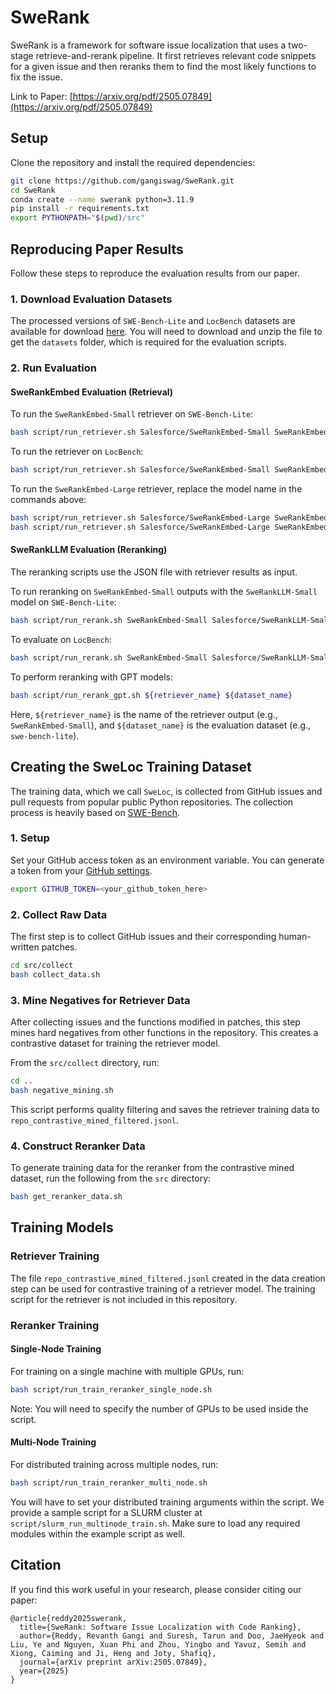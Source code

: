 # SweRank

SweRank is a framework for software issue localization that uses a two-stage retrieve-and-rerank pipeline. It first retrieves relevant code snippets for a given issue and then reranks them to find the most likely functions to fix the issue.

Link to Paper: [https://arxiv.org/pdf/2505.07849](https://arxiv.org/pdf/2505.07849)

## Setup

Clone the repository and install the required dependencies:
```bash
git clone https://github.com/gangiswag/SweRank.git
cd SweRank
conda create --name swerank python=3.11.9
pip install -r requirements.txt
export PYTHONPATH="$(pwd)/src"
```

## Reproducing Paper Results

Follow these steps to reproduce the evaluation results from our paper.

### 1. Download Evaluation Datasets

The processed versions of `SWE-Bench-Lite` and `LocBench` datasets are available for download [here](https://drive.google.com/file/d/1pjWkpEfFRAts5hkcCGFSoBW1HiQQTsTo/view?usp=share_link). You will need to download and unzip the file to get the `datasets` folder, which is required for the evaluation scripts.

### 2. Run Evaluation

#### SweRankEmbed Evaluation (Retrieval)

To run the `SweRankEmbed-Small` retriever on `SWE-Bench-Lite`:
```bash
bash script/run_retriever.sh Salesforce/SweRankEmbed-Small SweRankEmbed-Small <path_to_datasets_folder> swe-bench-lite
```

To run the retriever on `LocBench`:
```bash
bash script/run_retriever.sh Salesforce/SweRankEmbed-Small SweRankEmbed-Small <path_to_datasets_folder> loc-bench
```

To run the `SweRankEmbed-Large` retriever, replace the model name in the commands above:
```bash
bash script/run_retriever.sh Salesforce/SweRankEmbed-Large SweRankEmbed-Large <path_to_datasets_folder> swe-bench-lite
bash script/run_retriever.sh Salesforce/SweRankEmbed-Large SweRankEmbed-Large <path_to_datasets_folder> loc-bench
```

#### SweRankLLM Evaluation (Reranking)

The reranking scripts use the JSON file with retriever results as input.

To run reranking on `SweRankEmbed-Small` outputs with the `SweRankLLM-Small` model on `SWE-Bench-Lite`:
```bash
bash script/run_rerank.sh SweRankEmbed-Small Salesforce/SweRankLLM-Small SweRankLLM-Small <path_to_datasets_folder> swe-bench-lite
```

To evaluate on `LocBench`:
```bash
bash script/run_rerank.sh SweRankEmbed-Small Salesforce/SweRankLLM-Small SweRankLLM-Small <path_to_datasets_folder> loc-bench
```

To perform reranking with GPT models:
```bash
bash script/run_rerank_gpt.sh ${retriever_name} ${dataset_name}
```
Here, `${retriever_name}` is the name of the retriever output (e.g., `SweRankEmbed-Small`), and `${dataset_name}` is the evaluation dataset (e.g., `swe-bench-lite`).

## Creating the SweLoc Training Dataset

The training data, which we call `SweLoc`, is collected from GitHub issues and pull requests from popular public Python repositories. The collection process is heavily based on [SWE-Bench](https://github.com/SWE-bench/SWE-bench).

### 1. Setup

Set your GitHub access token as an environment variable. You can generate a token from your [GitHub settings](https://docs.github.com/en/authentication/keeping-your-account-and-data-secure/managing-your-personal-access-tokens).
```bash
export GITHUB_TOKEN=<your_github_token_here>
```

### 2. Collect Raw Data

The first step is to collect GitHub issues and their corresponding human-written patches.
```bash
cd src/collect
bash collect_data.sh
```

### 3. Mine Negatives for Retriever Data

After collecting issues and the functions modified in patches, this step mines hard negatives from other functions in the repository. This creates a contrastive dataset for training the retriever model.

From the `src/collect` directory, run:
```bash
cd ..
bash negative_mining.sh
```
This script performs quality filtering and saves the retriever training data to `repo_contrastive_mined_filtered.jsonl`.

### 4. Construct Reranker Data

To generate training data for the reranker from the contrastive mined dataset, run the following from the `src` directory:
```bash
bash get_reranker_data.sh
```

## Training Models

### Retriever Training
The file `repo_contrastive_mined_filtered.jsonl` created in the data creation step can be used for contrastive training of a retriever model. The training script for the retriever is not included in this repository.

### Reranker Training

#### Single-Node Training
For training on a single machine with multiple GPUs, run:
```bash
bash script/run_train_reranker_single_node.sh
```
Note: You will need to specify the number of GPUs to be used inside the script.

#### Multi-Node Training
For distributed training across multiple nodes, run:
```bash
bash script/run_train_reranker_multi_node.sh
```
You will have to set your distributed training arguments within the script. We provide a sample script for a SLURM cluster at `script/slurm_run_multinode_train.sh`. Make sure to load any required modules within the example script as well.

## Citation

If you find this work useful in your research, please consider citing our paper:
```
@article{reddy2025swerank,
  title={SweRank: Software Issue Localization with Code Ranking},
  author={Reddy, Revanth Gangi and Suresh, Tarun and Doo, JaeHyeok and Liu, Ye and Nguyen, Xuan Phi and Zhou, Yingbo and Yavuz, Semih and Xiong, Caiming and Ji, Heng and Joty, Shafiq},
  journal={arXiv preprint arXiv:2505.07849},
  year={2025}
}
```